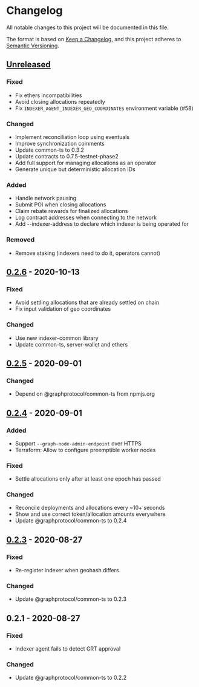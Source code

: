 # Changelog

All notable changes to this project will be documented in this file.

The format is based on [Keep a Changelog](https://keepachangelog.com/en/1.0.0/),
and this project adheres to [Semantic Versioning](https://semver.org/spec/v2.0.0.html).

## [Unreleased]

### Fixed

- Fix ethers incompatibilities
- Avoid closing allocations repeatedly
- Fix `INDEXER_AGENT_INDEXER_GEO_COORDINATES` environment variable (#58)

### Changed

- Implement reconciliation loop using eventuals
- Improve synchronization comments
- Update common-ts to 0.3.2
- Update contracts to 0.7.5-testnet-phase2
- Add full support for managing allocations as an operator
- Generate unique but deterministic allocation IDs

### Added

- Handle network pausing
- Submit POI when closing allocations
- Claim rebate rewards for finalized allocations
- Log contract addresses when connecting to the network
- Add --indexer-address to declare which indexer is being operated for

### Removed

- Remove staking (indexers need to do it, operators cannot)

## [0.2.6] - 2020-10-13

### Fixed

- Avoid settling allocations that are already settled on chain
- Fix input validation of geo coordinates

### Changed

- Use new indexer-common library
- Update common-ts, server-wallet and ethers

## [0.2.5] - 2020-09-01

### Changed

- Depend on @graphprotocol/common-ts from npmjs.org

## [0.2.4] - 2020-09-01

### Added

- Support `--graph-node-admin-endpoint` over HTTPS
- Terraform: Allow to configure preemptible worker nodes

### Fixed

- Settle allocations only after at least one epoch has passed

### Changed

- Reconcile deployments and allocations every ~10+ seconds
- Show and use correct token/allocation amounts everywhere
- Update @graphprotocol/common-ts to 0.2.4

## [0.2.3] - 2020-08-27

### Fixed

- Re-register indexer when geohash differs

### Changed

- Update @graphprotocol/common-ts to 0.2.3

## 0.2.1 - 2020-08-27

### Fixed

- Indexer agent fails to detect GRT approval

### Changed

- Update @graphprotocol/common-ts to 0.2.2

[unreleased]: https://github.com/graphprotocol/indexer/compare/v0.2.6...HEAD
[0.2.6]: https://github.com/graphprotocol/indexer/compare/v0.2.5...v0.2.6
[0.2.5]: https://github.com/graphprotocol/indexer/compare/v0.2.4...v0.2.5
[0.2.4]: https://github.com/graphprotocol/indexer/compare/v0.2.3...v0.2.4
[0.2.3]: https://github.com/graphprotocol/indexer/compare/v0.2.1...v0.2.3
